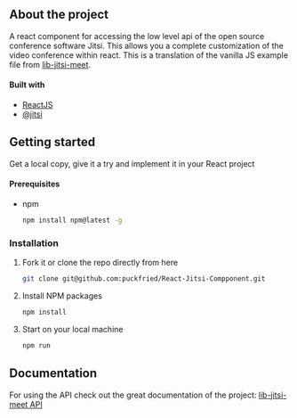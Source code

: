 ## About the project

A react component for accessing the low level api of the open source conference software Jitsi. This allows you a complete customization of the video conference within react. This is a translation of the vanilla JS example file from [lib-jitsi-meet](https://github.com/jitsi/lib-jitsi-meet).


#### Built with
* [ReactJS](http://reactjs.org)
* [@jitsi](https://github.com/jitsi)

## Getting started
Get a local copy, give it a try and implement it in your React project

#### Prerequisites
* npm
  ```sh
  npm install npm@latest -g
  ```

### Installation
1. Fork it or clone the repo directly from here
   ```sh
   git clone git@github.com:puckfried/React-Jitsi-Compponent.git
   ```
2. Install NPM packages
   ```sh
   npm install
   ```
3. Start on your local machine
   ```sh
   npm run
   ```
   
## Documentation
For using the API check out the great documentation of the project: [lib-jitsi-meet API](https://jitsi.github.io/handbook/docs/dev-guide/dev-guide-ljm-api)
